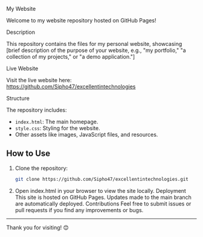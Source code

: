 My Website

Welcome to my website repository hosted on GitHub Pages!

Description

This repository contains the files for my personal website, showcasing [brief description of the purpose of your website, e.g., "my portfolio," "a collection of my projects," or "a demo application."]

Live Website

Visit the live website here: https://github.com/Sipho47/excellentintechnologies

 Structure

The repository includes:
- `index.html`: The main homepage.
- `style.css`: Styling for the website.
- Other assets like images, JavaScript files, and resources.

## How to Use

1. Clone the repository:
   ```bash
   git clone https://github.com/Sipho47/excellentintechnologies.git
2.	Open index.html in your browser to view the site locally.
Deployment
This site is hosted on GitHub Pages. Updates made to the main branch are automatically deployed.
Contributions
Feel free to submit issues or pull requests if you find any improvements or bugs.
________________________________________
Thank you for visiting! 😊


